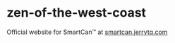 # zen-of-the-west-coast

Official website for SmartCan™ at [smartcan.jerrytq.com](https://smartcan.jerrytq.com)
